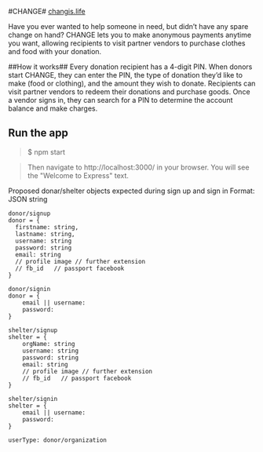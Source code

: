 #CHANGE#
[changis.life](changeis.life)

Have you ever wanted to help someone in need, but didn’t have any spare change on hand? CHANGE lets you to make anonymous payments anytime you want, allowing recipients to visit partner vendors to purchase clothes and food with your donation. 

##How it works##
Every donation recipient has a 4-digit PIN. When donors start CHANGE, they can enter the PIN, the type of donation they’d like to make (food or clothing), and the amount they wish to donate. Recipients can visit partner vendors to redeem their donations and purchase goods. Once a vendor signs in, they can search for a PIN to determine the account balance and make charges.


## Run the app ##
  >$ npm start
  
  >Then navigate to http://localhost:3000/ in your browser. You will see the "Welcome to Express" text.

Proposed donar/shelter objects expected during sign up and sign in
Format: JSON string
```
donor/signup
donor = {
  firstname: string,
  lastname: string,
  username: string
  password: string
  email: string
  // profile image // further extension
  // fb_id   // passport facebook
}

donor/signin
donor = {
    email || username:                
    password:
}

shelter/signup
shelter = {
    orgName: string
    username: string
    password: string
    email: string
    // profile image // further extension
    // fb_id   // passport facebook
}

shelter/signin
shelter = {
    email || username:
    password:
}

userType: donor/organization
```
